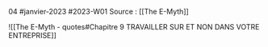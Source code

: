 04 #janvier-2023 #2023-W01
Source : [[The E-Myth]]

![[The E-Myth - quotes#Chapitre 9 TRAVAILLER SUR ET NON DANS VOTRE ENTREPRISE]]